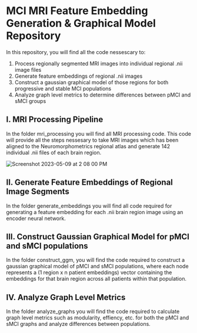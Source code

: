 # MCI MRI Feature Embedding Generation & Graphical Model Repository 
In this repository, you will find all the code nessescary to:
1. Process regionally segmented MRI images into individual regional .nii image files 
2. Generate feature embeddings of regional .nii images 
3. Construct a gaussian graphical model of those regions for both progressive and stable MCI populations 
4. Analyze graph level metrics to determine differences between pMCI and sMCI groups 

## I. MRI Processing Pipeline 
In the folder mri_processing you will find all MRI processing code. This code will provide all the steps nessesary to take MRI images which has been aligned to the Neuromorphometrics regional atlas and generate 142 individual .nii files of each brain region. 

![Screenshot 2023-05-09 at 2 08 00 PM](https://github.com/vkola-lab/mci_mri_graph/assets/90205073/891528e6-c94f-4c56-9717-bfac9d58bf16)

## II. Generate Feature Embeddings of Regional Image Segments 
In the folder generate_embeddings you will find all code required for generating a feature embedding for each .nii brain region image using an encoder neural network. 

## III. Construct Gaussian Graphical Model for pMCI and sMCI populations 
In the folder construct_ggm, you will find the code required to construct a gaussian graphical model of pMCI and sMCI populations, where each node represents a (1 region x n patient embeddings) vector containing the embeddings for that brain region across all patients within that population. 

## IV. Analyze Graph Level Metrics 
In the folder analyze_graphs you will find the code required to calculate graph level metrics such as modularity, effiency, etc. for both the pMCI and sMCI graphs and analyze differences between populations. 


